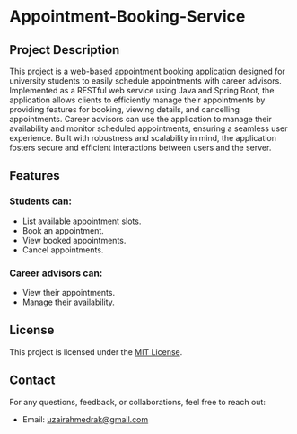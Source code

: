# Appointment-Booking-Service

## Project Description
This project is a web-based appointment booking application designed for university students to easily schedule appointments with career advisors. Implemented as a RESTful web service using Java and Spring Boot, the application allows clients to efficiently manage their appointments by providing features for booking, viewing details, and cancelling appointments. Career advisors can use the application to manage their availability and monitor scheduled appointments, ensuring a seamless user experience. Built with robustness and scalability in mind, the application fosters secure and efficient interactions between users and the server.

## Features
### Students can:
- List available appointment slots.
- Book an appointment.
- View booked appointments.
- Cancel appointments.
### Career advisors can:
- View their appointments.
- Manage their availability.

## License
This project is licensed under the [MIT License](./LICENSE.txt).

## Contact
For any questions, feedback, or collaborations, feel free to reach out:
- Email: uzairahmedrak@gmail.com


